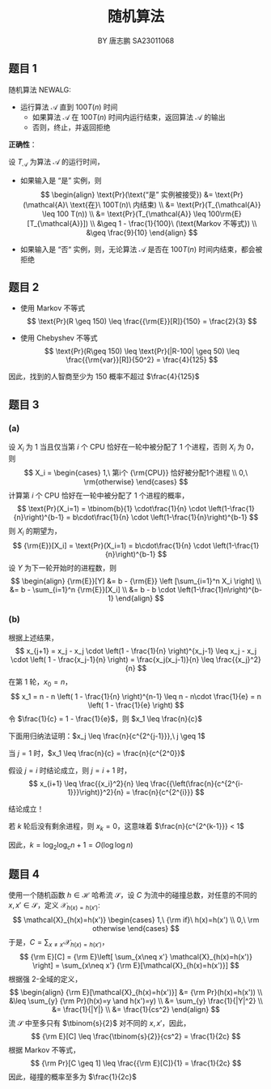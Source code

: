<h1><center>随机算法</center></h1>

<center>BY  唐志鹏  SA23011068</center>

## 题目 1

随机算法 NEWALG: 

- 运行算法 $\mathcal{A}$ 直到 $100T(n)$ 时间
  - 如果算法 $\mathcal{A}$ 在 $100T(n)$ 时间内运行结束，返回算法 $\mathcal{A}$ 的输出
  - 否则，终止，并返回拒绝

**正确性**：

设 $T_{\mathcal{A}}$ 为算法 $\mathcal{A}$ 的运行时间，

- 如果输入是 “是” 实例，则
  $$
  \begin{align}
  \text{Pr}(\text{“是” 实例被接受}) &= \text{Pr}(\mathcal{A}\ \text{在}\  100T(n)\ 内结束) \\
  &= \text{Pr}(T_{\mathcal{A}} \leq 100 T(n)) \\
  &= \text{Pr}(T_{\mathcal{A}} \leq 100\rm{E}[T_{\mathcal{A}}]) \\
  &\geq 1 - \frac{1}{100}\ (\text{Markov 不等式}) \\
  &\geq \frac{9}{10}
  \end{align}
  $$

- 如果输入是 “否“ 实例，则，无论算法 $\mathcal{A}$ 是否在 $100T(n)$ 时间内结束，都会被拒绝

## 题目 2

- 使用 Markov 不等式
  $$
  \text{Pr}(R \geq 150) \leq \frac{{\rm{E}}[R]}{150} = \frac{2}{3}
  $$

- 使用 Chebyshev 不等式
  $$
  \text{Pr}(R\geq 150) \leq \text{Pr}(|R-100| \geq 50) \leq \frac{{\rm{var}}[R]}{50^2} = \frac{4}{125}
  $$

因此，找到的人智商至少为 $150$ 概率不超过 $\frac{4}{125}$

## 题目 3

### (a)

设 $X_i$ 为 $1$ 当且仅当第 $i$ 个 CPU 恰好在一轮中被分配了 $1$ 个进程，否则 $X_i$ 为 $0$，则
$$
X_i = \begin{cases}
1,\ 第i个 {\rm{CPU}} 恰好被分配1个进程 \\
0,\ \rm{otherwise}
\end{cases}
$$
计算第 $i$ 个 CPU 恰好在一轮中被分配了 $1$ 个进程的概率，
$$
\text{Pr}(X_i=1) = \tbinom{b}{1} \cdot\frac{1}{n} \cdot \left(1-\frac{1}{n}\right)^{b-1} = b\cdot\frac{1}{n} \cdot \left(1-\frac{1}{n}\right)^{b-1}
$$
则 $X_i$ 的期望为，
$$
{\rm{E}}[X_i] = \text{Pr}(X_i=1) = b\cdot\frac{1}{n} \cdot \left(1-\frac{1}{n}\right)^{b-1}
$$
设 $Y$ 为下一轮开始时的进程数，则
$$
\begin{align}
{\rm{E}}[Y] &= b - {\rm{E}} \left [\sum_{i=1}^n X_i \right] \\
&= b - \sum_{i=1}^n {\rm{E}}[X_i] \\
&= b - b \cdot \left(1-\frac{1}n\right)^{b-1}
\end{align}
$$

### (b)

根据上述结果，
$$
x_{j+1} = x_j - x_j \cdot \left(1 - \frac{1}{n} \right)^{x_j-1} \leq x_j - x_j \cdot \left( 1 - \frac{x_j-1}{n} \right) = \frac{x_j(x_j-1)}{n} \leq \frac{{x_j}^2}{n}
$$
在第 $1$ 轮，$x_0=n$，
$$
x_1 = n - n \left( 1 - \frac{1}{n} \right)^{n-1} \leq n - n\cdot \frac{1}{e} = n \left( 1 - \frac{1}{e} \right)
$$
令 $\frac{1}{c} = 1 - \frac{1}{e}$，则 $x_1 \leq \frac{n}{c}$

下面用归纳法证明：$x_j \leq \frac{n}{c^{2^{j-1}}},\ j \geq 1$

当 $j=1$ 时，$x_1 \leq \frac{n}{c} = \frac{n}{c^{2^0}}$

假设 $j=i$ 时结论成立，则 $j=i+1$ 时，
$$
x_{i+1} \leq \frac{{x_i}^2}{n} \leq \frac{{\left(\frac{n}{c^{2^{i-1}}}\right)}^2}{n} = \frac{n}{c^{2^{i}}}
$$

结论成立！

若 $k$ 轮后没有剩余进程，则 $x_k = 0$，这意味着 $\frac{n}{c^{2^{k-1}}} < 1$

因此，$k = \log_2 \log_c n + 1 = O(\log \log n)$

## 题目 4

使用一个随机函数 $h\in \mathcal{H}$ 哈希流 $\mathcal{S}$，设 $C$ 为流中的碰撞总数，对任意的不同的 $x,x'\in \mathcal{S}$，定义 $\mathcal{X}_{h(x)=h(x')}$: 
$$
\mathcal{X}_{h(x)=h(x')} \begin{cases}
1,\ {\rm if}\ h(x)=h(x') \\
0,\ \rm otherwise
\end{cases}
$$
于是，$C = \sum_{x\neq x'} \mathcal{X}_{h(x)=h(x')}$，
$$
{\rm E}[C] = {\rm E}\left[ \sum_{x\neq x'} \mathcal{X}_{h(x)=h(x')} \right] = \sum_{x\neq x'} {\rm E}[\mathcal{X}_{h(x)=h(x')}]
$$
根据强 2-全域的定义，
$$
\begin{align}
{\rm E}[\mathcal{X}_{h(x)=h(x')}] &= {\rm Pr}(h(x)=h(x')) \\
&\leq \sum_{y} {\rm Pr}(h(x)=y \and h(x')=y) \\
&= \sum_{y} \frac{1}{|Y|^2} \\
&= \frac{1}{|Y|} \\
&= \frac{1}{cs^2}
\end{align}
$$
流 $\mathcal{S}$ 中至多只有 $\tbinom{s}{2}$ 对不同的 $x,x'$，因此，
$$
{\rm E}[C] \leq \frac{\tbinom{s}{2}}{cs^2} = \frac{1}{2c}
$$
根据 Markov 不等式，
$$
{\rm Pr}[C \geq 1] \leq \frac{{\rm E}[C]}{1} = \frac{1}{2c}
$$
因此，碰撞的概率至多为 $\frac{1}{2c}$